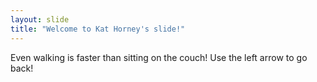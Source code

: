```yaml
---
layout: slide
title: "Welcome to Kat Horney's slide!"
---
```

Even walking is faster than sitting on the couch!
Use the left arrow to go back!
